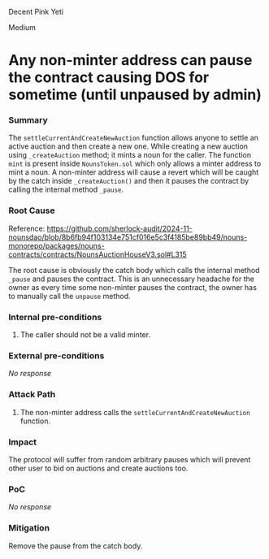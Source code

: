 Decent Pink Yeti

Medium

# Any non-minter address can pause the contract causing DOS for sometime (until unpaused by admin)

### Summary

The `settleCurrentAndCreateNewAuction` function allows anyone to settle an active auction and then create a new one. While creating a new auction using `_createAuction` method; it mints a noun for the caller. The function `mint` is present inside `NounsToken.sol` which only allows a minter address to mint a noun. A non-minter address will cause a revert which will be caught by the catch inside `_createAuction()` and then it pauses the contract by calling the internal method `_pause`.

### Root Cause

Reference:  https://github.com/sherlock-audit/2024-11-nounsdao/blob/8b6fb94f103134e751cf016e5c3f4185be89bb49/nouns-monorepo/packages/nouns-contracts/contracts/NounsAuctionHouseV3.sol#L315

The root cause is obviously the catch body which calls the internal method `_pause` and pauses the contract. This is an unnecessary headache for the owner as every time some non-minter pauses the contract, the owner has to manually call the `unpause` method. 

### Internal pre-conditions

1. The caller should not be a valid minter.

### External pre-conditions

_No response_

### Attack Path

1. The non-minter address calls the `settleCurrentAndCreateNewAuction` function.

### Impact

The protocol will suffer from random arbitrary pauses which will prevent other user to bid on auctions and create auctions too.

### PoC

_No response_

### Mitigation

Remove the pause from the catch body.